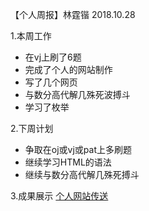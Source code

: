 【个人周报】林霆锴 2018.10.28

1.本周工作
  - 在vj上刷了6题
  - 完成了个人的网站制作
  - 写了几个网页
  - 与数分高代解几殊死波搏斗
  - 学习了枚举
  
2.下周计划
  - 争取在oj或vj或pat上多刷题
  - 继续学习HTML的语法
  - 继续与数分高代解几殊死搏斗

3.成果展示
  [个人网站传送](http://ltk.mylwx.cn)
